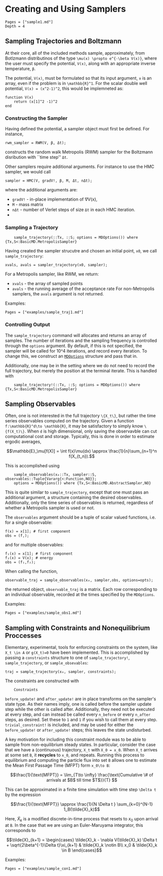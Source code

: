 # Creating and Using Samplers

```@contents
Pages = ["sample1.md"]
Depth = 4
```

## Sampling Trajectories and Boltzmann
At their core, all of the included methods sample, approximately, from Botlzmann
distributinos of the type ``\mu(x) \propto e^{-\beta V(x)}``, where the user
must specify the potential, `V(x)`, along with an appropriate inverse temperature, `β`.  

The potential, `V(x)`, must be formulated so that its input argument, `x`
is an array, even if the problem is in ``\mathbb{R}^1``.  For the scalar double well potential, ``V(x) = (x^2-1)^2``, this would be implemneted as:
```
function V(x)
    return (x[1]^2 -1)^2
end
```

### Constructing the Sampler
Having defined the potential, a sampler object must first be defined.  For instance,
```
rwm_sampler = RWM(V, β, Δt);
```
constructs the random walk Metropolis (RWM) sampler for the Boltzmann disribution with ``time step'' `Δt`.

Other samplers require additional arguments.  For instance to use the HMC sampler, we would call
```
sampler = HMC(V, gradV!, β, M, Δt, nΔt);
```
where the additional arguments are:
* `gradV!` -  in-place implementation of ∇V(x), 
* `M` - mass matrix
* `nΔt` - number of Verlet steps of size `Δt` in each HMC iteration.
* 
### Sampling a Trajectory
```@docs 
    sample_trajectory(::Tx, ::S; options = MDOptions()) where {Tx,S<:BasicMD.MetropolisSampler}
```

Having created the sampler strucutre and chosen an initial point, `x0`, we call `sample_trajectory`:
```
xvals, avals = sampler_trajectory(x0, sampler);
```
For a Metropolis sampler, like RWM, we return:
* `xvals` - the array of sampled points
* `avals` - the running average of the acceptance rate For non-Metropolis
samplers, the `avals` argument is not returned. 

Examples:

```@contents
Pages = ["examples/sample_traj1.md"]
```

### Controlling Output
The `sample_trajectory` command will allocates and returns an array of samples.  The number of iterations and the sampling frequency is controlled through the `options` argument.  By default, if this is not specified, the sampler will be called for 10^4 iterations, and record every iteration.  To change this, we construct an [`MDOptions`](@ref) structure and pass that in.

Additionally, one may be in the setting where we do not need to record the full
trajectory, but merely the position at the terminal iterate.  This is handled
with
```@docs 
    sample_trajectory!(::Tx, ::S; options = MDOptions()) where {Tx,S<:BasicMD.MetropolisSampler}
```


## Sampling Observables

Often, one is not interested in the full trajectory ``\{X_t\}``, but rather the time series observables computed on the trajectory.  Given a function ``f:\mathbb{R}^d\to \mathbb{R}``, it may be satisfactory to simply know ``\{f(X_t)\}``.  When ``d`` is high dimensional, only saving the observavble can cut computational cost and storage. Typically, this is done in order to estimate ergodic averages,
```math
\mathbb{E}_\mu[f(X)] = \int f(x)\mu(dx) \approx \frac{1}{n}\sum_{n=1}^n f(X_{t_n}).
```


This is accomplished using
```@docs 
    sample_observables(x₀::Tx, sampler::S, observables::Tuple{Vararg{<:Function,NO}};
    options = MDOptions()) where {Tx,S<:BasicMD.AbstractSampler,NO}
```

This is quite similar to `sample_trajectory`, except that one must pass an additional argument, a structure containing the desired observables.  Additionally, only the time series of observables is returned, regardless of whether a Metropolis sampler is used or not.  

The `observables` argument should be a tuple of scalar valued functions, i.e. for a single observable:
```
f(x) = x[1]; # first component
obs = (f,);
```
and for multiple observables:
```
f₁(x) = x[1]; # first component
f₂(x) = V(x); # energy
obs = (f₁,f₂);
```
When calling the function,
```
observable_traj = sample_observables(x₀, sampler,obs, options=opts);
```
the returned object, `observable_traj` is a matrix.  Each row corresponding to
an individual observable, recorded at the times specified by the `MDOptions`.

Examples:

```@contents
Pages = ["examples/sample_obs1.md"]
```



## Sampling with Constraints and Nonequilibrium Proccesses
Elementary, experimental, tools for enforcing constraints on the system, like ``X_t \in A`` or
``g(X_t)=0`` have been implemented.  This is accomplished by passing a
`constraints` structure to one of `sample_trajectory!`, `sample_trajectory`, or `sample_obsevables`:
```
traj = sample_trajectory(x₀, sampler, constraints);
```
The constraints are constructed with
```@docs
    Constraints
```
`before_update!` and `after_update!` are in place transforms on the sampler's state type.  As their names imply, one is called before the sampler update step while the other is called after.  Additionally, they need not be executed at every step, and can instead be called every `n_before` or every `n_after` steps, as desired.  Set these to `1` and `1` if you wish to call them at every step.  `trivial_constraint!` is included, and may be used for either the `before_update!` or `after_update!` steps; this leaves the state undisturbed.


A key motivation for including this constraint module was to be able to sample from
non-equilibrium steady states.  In particular, consider the case that we have a
(continuous) trajectory, ``X_t`` with ``X_0 = x_0``.  When ``X_t`` arrives at some set ``B``, it __recycles__ to ``x_0``, and repeats.  Running this process to equilibrium and computing the particle flux into set ``B`` allows one to estimate the Mean First Passage Time (MFPT) form ``x_0\to B``:
```math
\frac{1}{\text{MFPT}} = \lim_{T\to \infty} \frac{\text{Cumulative \# of arrivals at $B$ till time $T$}}{T} 
```
This can be approximated in a finite time simulation with time step ``\Delta t`` by the expression
```math
\frac{1}{\text{MFPT}} \approx \frac{1}{N \Delta t } \sum_{k=0}^{N-1} 1_B(\tilde{X}_k)
```
Here, $\tilde{X}_k$ is a modified discrete-in-time process that resets to $x_0$ upon arrival at ``B``. In the case that we are using an Euler-Maruyama integrator, this corresponds to
```math
\tilde{X}_{k+1} = \begin{cases} \tilde{X}_k - \nabla V(\tilde{X}_k) \Delta t   + \sqrt{2\beta^{-1}\Delta t}\xi_{k+1} & \tilde{X}_k \notin B\\
x_0 & \tilde{X}_k \in B
\end{cases}
```



Examples:

```@contents
Pages = ["examples/sample_con1.md"]
```
